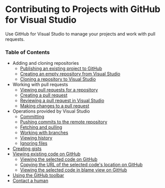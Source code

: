 # Contributing to Projects with GitHub for Visual Studio

Use GitHub for Visual Studio to manage your projects and work with pull requests.

### Table of Contents

- Adding and cloning repositories
  - [Publishing an existing project to GitHub](publishing-an-existing-project-to-github.md)
  - [Creating an empty repository from Visual Studio](creating-an-empty-repository-from-visual-studio.md)
  - [Cloning a repository to Visual Studio](cloning-a-repository-to-visual-studio.md)
- Working with pull requests
  - [Viewing pull requests for a repository](viewing-the-pull-requests-for-a-repository.md)
  - [Creating a pull request](creating-a-pull-request.md)
  - [Reviewing a pull request in Visual Studio](review-a-pull-request-in-visual-studio.md)
  - [Making changes to a pull request](making-changes-to-a-pull-request.md)
- Operations provided by Visual Studio
  - [Committing](https://www.visualstudio.com/en-us/docs/git/tutorial/commits)
  - [Pushing commits to the remote repository](https://www.visualstudio.com/en-us/docs/git/tutorial/pushing)
  - [Fetching and pulling](https://www.visualstudio.com/en-us/docs/git/tutorial/pulling)
  - [Working with branches](https://www.visualstudio.com/en-us/docs/git/tutorial/branches)
  - [Viewing history](https://www.visualstudio.com/en-us/docs/git/tutorial/history)
  - [Ignoring files](https://www.visualstudio.com/en-us/docs/git/tutorial/ignore-files)
- [Creating gists](creating-gists.md)
- [Viewing existing code on GitHub](viewing-code-on-github.md)
  - [Viewing the selected code on GitHub](viewing-code-on-github.md#viewing-the-selected-code-on-github)
  - [Copying the URL of the selected code's location on GitHub](viewing-code-on-github.md#copying-the-url-of-the-selected-codes-location-on-github)
  - [Viewing the selected code in blame view on GitHub](viewing-code-on-github.md#viewing-the-selected-code-in-blame-view-on-github)
- [Using the GitHub toolbar](using-the-github-toolbar.md)
- [Contact a human](https://github.com/contact)
